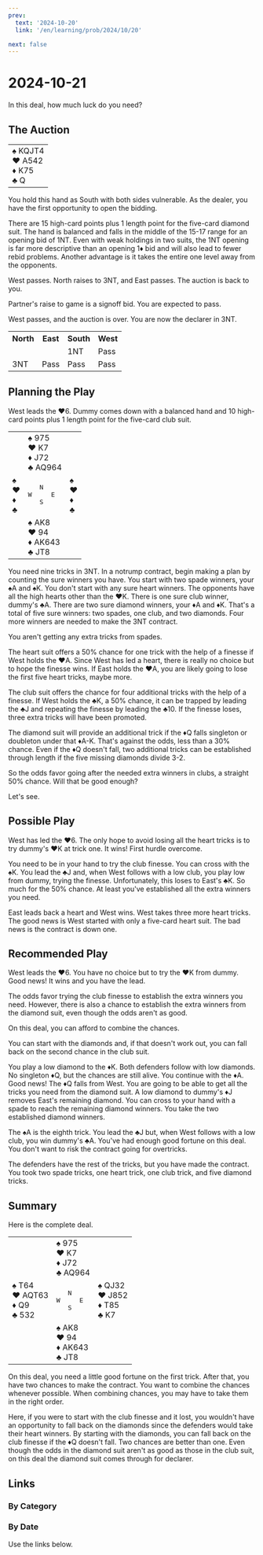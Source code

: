 ```yaml
---
prev:
  text: '2024-10-20'
  link: '/en/learning/prob/2024/10/20'

next: false
---
```


# 2024-10-21

In this deal, how much luck do you need?

<Badge type="warning" text="Play"/>

## The Auction

<table class="hand">
	<tr>
		<td>♠ KQJT4<br>♥ A542<br>♦ K75<br>♣ Q</td>
	</tr>
</table>

You hold this hand as South with both sides vulnerable. As the dealer, you have the first opportunity to open the bidding.

There are 15 high-card points plus 1 length point for the five-card diamond suit. The hand is balanced and falls in the middle of the 15-17 range for an opening bid of 1NT. Even with weak holdings in two suits, the 1NT opening is far more descriptive than an opening 1♦ bid and will also lead to fewer rebid problems. Another advantage is it takes the entire one level away from the opponents.

West passes. North raises to 3NT, and East passes. The auction is back to you.

Partner's raise to game is a signoff bid. You are expected to pass.

West passes, and the auction is over. You are now the declarer in 3NT.

<table class="auction">
	<tr>
		<th>North</th>
		<th>East</th>
		<th>South</th>
		<th>West</th>
	</tr>
	<tr>
		<td></td>
		<td></td>
		<td>1NT</td>
		<td>Pass</td>
	</tr>
	<tr>
		<td>3NT</td>
		<td>Pass</td>
		<td>Pass</td>
		<td>Pass</td>
	</tr>
</table>

## Planning the Play

West leads the ♥6. Dummy comes down with a balanced hand and 10 high-card points plus 1 length point for the five-card club suit.

<table class="deal">
	<tr>
		<td></td>
		<td>♠ 975<br>♥ K7<br>♦ J72<br>♣ AQ964</td>
		<td></td>
	</tr>
	<tr>
		<td>♠ <br>♥ <br>♦ <br>♣ </td>
		<td><pre>   N<br>W     E<br>   S</pre></td>
		<td>♠ <br>♥ <br>♦ <br>♣ </td>
	</tr>
	<tr>
		<td></td>
		<td>♠ AK8<br>♥ 94<br>♦ AK643<br>♣ JT8</td>
		<td></td>
	</tr>
</table>

You need nine tricks in 3NT. In a notrump contract, begin making a plan by counting the sure winners you have. You start with two spade winners, your ♠A and ♠K. You don't start with any sure heart winners. The opponents have all the high hearts other than the ♥K. There is one sure club winner, dummy's ♣A. There are two sure diamond winners, your ♦A and ♦K. That's a total of five sure winners: two spades, one club, and two diamonds. Four more winners are needed to make the 3NT contract.

You aren't getting any extra tricks from spades.

The heart suit offers a 50% chance for one trick with the help of a finesse if West holds the ♥A. Since West has led a heart, there is really no choice but to hope the finesse wins. If East holds the ♥A, you are likely going to lose the first five heart tricks, maybe more.

The club suit offers the chance for four additional tricks with the help of a finesse. If West holds the ♣K, a 50% chance, it can be trapped by leading the ♣J and repeating the finesse by leading the ♣10. If the finesse loses, three extra tricks will have been promoted.

The diamond suit will provide an additional trick if the ♦Q falls singleton or doubleton under that ♦A-K. That's against the odds, less than a 30% chance. Even if the ♦Q doesn't fall, two additional tricks can be established through length if the five missing diamonds divide 3-2.

So the odds favor going after the needed extra winners in clubs, a straight 50% chance. Will that be good enough?

Let's see.

## Possible Play

West has led the ♥6. The only hope to avoid losing all the heart tricks is to try dummy's ♥K at trick one. It wins! First hurdle overcome.

You need to be in your hand to try the club finesse. You can cross with the ♠K. You lead the ♣J and, when West follows with a low club, you play low from dummy, trying the finesse. Unfortunately, this loses to East's ♣K. So much for the 50% chance. At least you've established all the extra winners you need.

East leads back a heart and West wins. West takes three more heart tricks. The good news is West started with only a five-card heart suit. The bad news is the contract is down one.

## Recommended Play

West leads the ♥6. You have no choice but to try the ♥K from dummy. Good news! It wins and you have the lead.

The odds favor trying the club finesse to establish the extra winners you need. However, there is also a chance to establish the extra winners from the diamond suit, even though the odds aren't as good.

On this deal, you can afford to combine the chances.

You can start with the diamonds and, if that doesn't work out, you can fall back on the second chance in the club suit.

You play a low diamond to the ♦K. Both defenders follow with low diamonds. No singleton ♦Q, but the chances are still alive. You continue with the ♦A. Good news! The ♦Q falls from West. You are going to be able to get all the tricks you need from the diamond suit. A low diamond to dummy's ♦J removes East's remaining diamond. You can cross to your hand with a spade to reach the remaining diamond winners. You take the two established diamond winners.

The ♠A is the eighth trick. You lead the ♣J but, when West follows with a low club, you win dummy's ♣A. You've had enough good fortune on this deal. You don't want to risk the contract going for overtricks.

The defenders have the rest of the tricks, but you have made the contract. You took two spade tricks, one heart trick, one club trick, and five diamond tricks.

## Summary

Here is the complete deal.

<table class="deal">
	<tr>
		<td></td>
		<td>♠ 975<br>♥ K7<br>♦ J72<br>♣ AQ964</td>
		<td></td>
	</tr>
	<tr>
		<td>♠ T64<br>♥ AQT63<br>♦ Q9<br>♣ 532</td>
		<td><pre>   N<br>W     E<br>   S</pre></td>
		<td>♠ QJ32<br>♥ J852<br>♦ T85<br>♣ K7</td>
	</tr>
	<tr>
		<td></td>
		<td>♠ AK8<br>♥ 94<br>♦ AK643<br>♣ JT8</td>
		<td></td>
	</tr>
</table>

On this deal, you need a little good fortune on the first trick. After that, you have two chances to make the contract. You want to combine the chances whenever possible. When combining chances, you may have to take them in the right order.

Here, if you were to start with the club finesse and it lost, you wouldn't have an opportunity to fall back on the diamonds since the defenders would take their heart winners. By starting with the diamonds, you can fall back on the club finesse if the ♦Q doesn't fall. Two chances are better than one. Even though the odds in the diamond suit aren't as good as those in the club suit, on this deal the diamond suit comes through for declarer.

## Links

[<Badge type="tip" text="Go to Practice"/>](/en/practice/prob/2024/10/21)

### By Category

[<Badge type="tip" text="<--"/>](/en/learning/prob/2024/10/19)
[<Badge type="tip" text="Calendar"/>](/en/learning/calendar/2024/10)
[<Badge type="info" text="-->"/>](/en/learning/prob/2024/10/21#links)

### By Date

Use the links below.